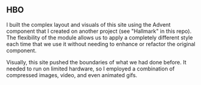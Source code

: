 HBO
---

I built the complex layout and visuals of this site using the Advent component that I created on another project (see "Hallmark" in this repo). The flexibility of the module allows us to apply a completely different style each time that we use it without needing to enhance or refactor the original component.

Visually, this site pushed the boundaries of what we had done before. It needed to run on limited hardware, so I employed a combination of compressed images, video, and even animated gifs.
